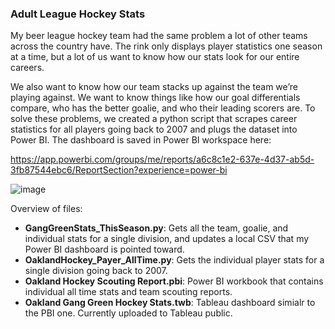 ### Adult League Hockey Stats


My beer league hockey team had the same problem a lot of other teams across the country have. The rink only displays player statistics one season at a time, but a lot of us want to know how our stats look for our entire careers. 

We also want to know how our team stacks up against the team we’re playing against. We want to know things like how our goal differentials compare, who has the better goalie, and who their leading scorers are. 
To solve these problems, we created a python script that scrapes career statistics for all players going back to 2007 and plugs the dataset into Power BI. The dashboard is saved in Power BI workspace here:

https://app.powerbi.com/groups/me/reports/a6c8c1e2-637e-4d37-ab5d-3fb87544ebc6/ReportSection?experience=power-bi

![image](https://github.com/chrismca13/HockeyStats/assets/40841565/a58c74ce-300d-456e-a1a1-611dc553853f)

Overview of files:

* **GangGreenStats_ThisSeason.py**: Gets all the team, goalie, and individual stats for a single division, and updates a local CSV that my Power BI dashboard is pointed toward.
* **OaklandHockey_Payer_AllTime.py**: Gets the individual player stats for a single division going back to 2007.
* **Oakland Hockey Scouting Report.pbi**: Power BI workbook that contains individual all time stats and team scouting reports.
* **Oakland Gang Green Hockey Stats.twb**: Tableau dashboard simialr to the PBI one. Currently uploaded to Tableau public.


